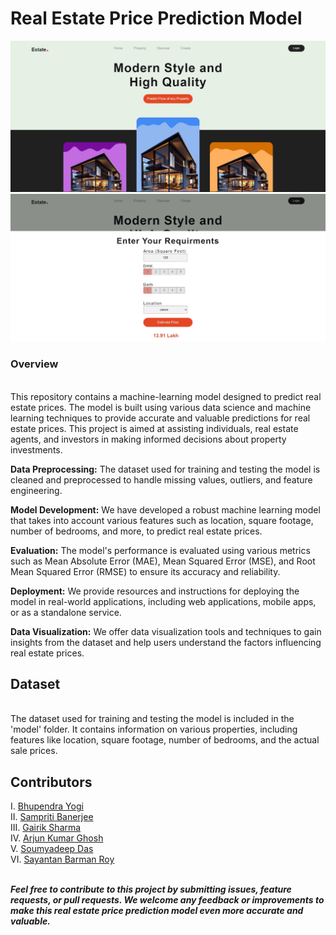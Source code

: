 <h1>Real Estate Price Prediction Model</h1>
  <img src="pred_2.jpeg" alt="Logo">
  <img src="pred_1.jpeg" alt="Logo">
  
 
<h3>Overview</h3>
<br>
This repository contains a machine-learning model designed to predict real estate prices. The model is built using various data science and machine learning techniques to provide accurate and valuable predictions for real estate prices. This project is aimed at assisting individuals, real estate agents, and investors in making informed decisions about property investments.
<br>

<b>Data Preprocessing:</b> The dataset used for training and testing the model is cleaned and preprocessed to handle missing values, outliers, and feature engineering.

<b>Model Development:</b>  We have developed a robust machine learning model that takes into account various features such as location, square footage, number of bedrooms, and more, to predict real estate prices.

<b>Evaluation:</b>  The model's performance is evaluated using various metrics such as Mean Absolute Error (MAE), Mean Squared Error (MSE), and Root Mean Squared Error (RMSE) to ensure its accuracy and reliability.

<b>Deployment:</b>  We provide resources and instructions for deploying the model in real-world applications, including web applications, mobile apps, or as a standalone service.

<b>Data Visualization:</b>  We offer data visualization tools and techniques to gain insights from the dataset and help users understand the factors influencing real estate prices.

## Dataset
<br>
The dataset used for training and testing the model is included in the 'model' folder. It contains information on various properties, including features like location, square footage, number of bedrooms, and the actual sale prices.

## Contributors
I. [Bhupendra Yogi](https://www.github.com/laughing-nerd) 
<br>
II. [Sampriti Banerjee](https://www.github.com/sampritibanerjee)
<br>
III. [Gairik Sharma](https://www.github.com/GairikSharma)
<br>
IV. [Arjun Kumar Ghosh](https://www.github.com/ArjunGhosh561)
<br>
V. [Soumyadeep Das](https://www.github.com/Soumya-glitch-charlie)
<br>
VI. [Sayantan Barman Roy](https://www.github.com/Sayantan63)
<br>

<br>
<b><i>Feel free to contribute to this project by submitting issues, feature requests, or pull requests. We welcome any feedback or improvements to make this real estate price prediction model even more accurate and valuable.<i><b>
